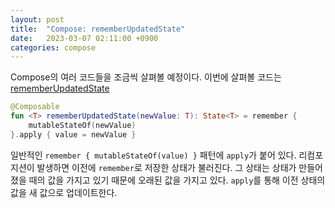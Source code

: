 ```yaml
---
layout: post
title:  "Compose: rememberUpdatedState"
date:   2023-03-07 02:11:00 +0900
categories: compose
---
```


Compose의 여러 코드들을 조금씩 살펴볼 예정이다. 이번에 살펴볼 코드는 [rememberUpdatedState](https://developer.android.com/jetpack/compose/side-effects#rememberupdatedstate)

```kotlin
@Composable
fun <T> rememberUpdatedState(newValue: T): State<T> = remember {
    mutableStateOf(newValue)
}.apply { value = newValue }
```

일반적인 `remember { mutableStateOf(value) }` 패턴에 `apply`가 붙어 있다. 리컴포지션이 발생하면 이전에 `remember`로 저장한 상태가 불러진다. 그 상태는 상태가 만들어졌을 때의 값을 가지고 있기 때문에 오래된 값을 가지고 있다. `apply`를 통해 이전 상태의 값을 새 값으로 업데이트한다.